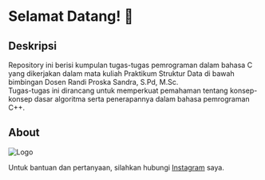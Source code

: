 # Selamat Datang! 👋
## Deskripsi

Repository ini berisi kumpulan tugas-tugas pemrograman dalam bahasa C yang dikerjakan dalam mata kuliah Praktikum Struktur Data di bawah bimbingan Dosen Randi Proska Sandra, S.Pd, M.Sc. <br>
Tugas-tugas ini dirancang untuk memperkuat pemahaman tentang konsep-konsep dasar algoritma serta penerapannya dalam bahasa pemrograman C++.


##
## About

![Logo](https://unp.ac.id/nfs-assets/all/images/logo_unp_white.png)

Untuk bantuan dan pertanyaan, silahkan hubungi [Instagram](https://www.instagram.com/ghazian_tza/) saya.
